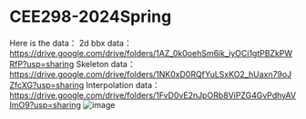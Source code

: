 # CEE298-2024Spring

Here is the data：
2d bbx data：https://drive.google.com/drive/folders/1AZ_0k0oehSm6ik_iyOCi1gtPBZkPWRfP?usp=sharing
Skeleton data：https://drive.google.com/drive/folders/1NK0xD0RQfYuLSxKO2_hUaxn79oJZfcXG?usp=sharing
Interpolation data：https://drive.google.com/drive/folders/1FvD0vE2nJpORb8ViPZG4GvPdhyAVImO9?usp=sharing
![image](https://github.com/ucla-mobility/CEE298-2024Spring/assets/60384224/96c93951-e118-4159-96cd-241b2ef5059f)
